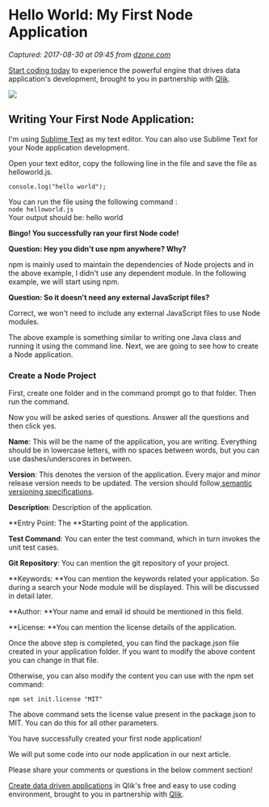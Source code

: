 # Hello World: My First Node Application

_Captured: 2017-08-30 at 09:45 from [dzone.com](https://dzone.com/articles/hello-world-my-first-node-application?edition=320393&utm_source=Daily%20Digest&utm_medium=email&utm_campaign=Daily%20Digest%202017-08-28)_

[Start coding today](https://dzone.com/go?i=155124&u=https%3A%2F%2Fgoo.gl%2FmNOkDt) to experience the powerful engine that drives data application's development, brought to you in partnership with [Qlik](https://dzone.com/go?i=155124&u=https%3A%2F%2Fgoo.gl%2FmNOkDt).

![](https://3.bp.blogspot.com/-MQK2F3XTUuY/WWMED8xK3XI/AAAAAAAAAD0/4PXziABuXzcfHwozUCixCtOgV48DlCCTgCPcBGAYYCw/s1600/download.png)

## Writing Your First Node Application:

I'm using [Sublime Text](https://www.sublimetext.com/3) as my text editor. You can also use Sublime Text for your Node application development.

Open your text editor, copy the following line in the file and save the file as helloworld.js.

`console.log("hello world");`

You can run the file using the following command :  
`node helloworld.js `  
Your output should be: hello world

**Bingo! You successfully ran your first Node code!**

**Question: Hey you didn't use npm anywhere? Why?**

npm is mainly used to maintain the dependencies of Node projects and in the above example, I didn't use any dependent module. In the following example, we will start using npm.

**Question: So it doesn't need any external JavaScript files?**

Correct, we won't need to include any external JavaScript files to use Node modules.

The above example is something similar to writing one Java class and running it using the command line. Next, we are going to see how to create a Node application.

### Create a Node Project

First, create one folder and in the command prompt go to that folder. Then run the command.

Now you will be asked series of questions. Answer all the questions and then click yes.

**Name**: This will be the name of the application, you are writing. Everything should be in lowercase letters, with no spaces between words, but you can use dashes/underscores in between.

**Version**: This denotes the version of the application. Every major and minor release version needs to be updated. The version should follow[ semantic versioning specifications](http://www.nodesimplified.com/2017/07/nodejs-npm-demystified-part-2.html).

**Description**: Description of the application.

**Entry Point: The **Starting point of the application.

**Test Command**: You can enter the test command, which in turn invokes the unit test cases.

**Git Repository**: You can mention the git repository of your project.

**Keywords: **You can mention the keywords related your application. So during a search your Node module will be displayed. This will be discussed in detail later.

**Author: **Your name and email id should be mentioned in this field.

**License: **You can mention the license details of the application.

Once the above step is completed, you can find the package.json file created in your application folder. If you want to modify the above content you can change in that file.

Otherwise, you can also modify the content you can use with the npm set command:

`npm set init.license "MIT"`

The above command sets the license value present in the package.json to MIT. You can do this for all other parameters.

You have successfully created your first node application!

We will put some code into our node application in our next article.

Please share your comments or questions in the below comment section!

[Create data driven applications](https://dzone.com/go?i=155123&u=https%3A%2F%2Fgoo.gl%2FWwzwij) in Qlik's free and easy to use coding environment, brought to you in partnership with [Qlik](https://dzone.com/go?i=155123&u=https%3A%2F%2Fgoo.gl%2FWwzwij).
